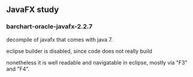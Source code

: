 
## JavaFX study


### barchart-oracle-javafx-2.2.7

decompile of javafx that comes with java 7.

eclipse builder is disabled, since code does not really build

nonetheless it is well readable and navigatable in eclipse, 
mostly via "F3" and "F4".

